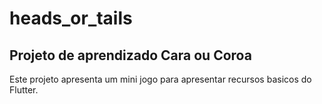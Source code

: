 # heads_or_tails

## Projeto de aprendizado Cara ou Coroa

Este projeto apresenta um mini jogo para apresentar recursos basicos do Flutter.